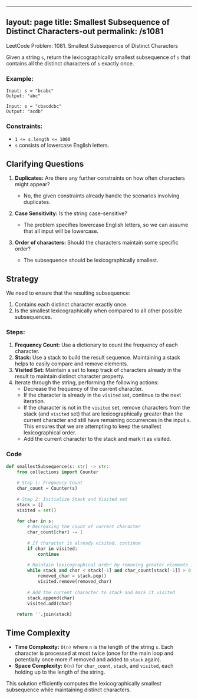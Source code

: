 
---
layout: page
title:  Smallest Subsequence of Distinct Characters-out
permalink: /s1081
---

LeetCode Problem: 1081. Smallest Subsequence of Distinct Characters

Given a string `s`, return the lexicographically smallest subsequence of `s` that contains all the distinct characters of `s` exactly once.

### Example:
```plaintext
Input: s = "bcabc"
Output: "abc"

Input: s = "cbacdcbc"
Output: "acdb"
```

### Constraints:
- `1 <= s.length <= 1000`
- `s` consists of lowercase English letters.

## Clarifying Questions

1. **Duplicates:** Are there any further constraints on how often characters might appear? 
   - No, the given constraints already handle the scenarios involving duplicates.

2. **Case Sensitivity:** Is the string case-sensitive?
   - The problem specifies lowercase English letters, so we can assume that all input will be lowercase.

3. **Order of characters:** Should the characters maintain some specific order?
   - The subsequence should be lexicographically smallest.

## Strategy

We need to ensure that the resulting subsequence:
1. Contains each distinct character exactly once.
2. Is the smallest lexicographically when compared to all other possible subsequences.

### Steps:
1. **Frequency Count:** Use a dictionary to count the frequency of each character.
2. **Stack:** Use a stack to build the result sequence. Maintaining a stack helps to easily compare and remove elements.
3. **Visited Set:** Maintain a set to keep track of characters already in the result to maintain distinct character property.
4. Iterate through the string, performing the following actions:
   - Decrease the frequency of the current character.
   - If the character is already in the `visited` set, continue to the next iteration.
   - If the character is not in the `visited` set, remove characters from the stack (and `visited` set) that are lexicographically greater than the current character and still have remaining occurrences in the input `s`. This ensures that we are attempting to keep the smallest lexicographical order.
   - Add the current character to the stack and mark it as visited.

### Code

```python
def smallestSubsequence(s: str) -> str:
    from collections import Counter
    
    # Step 1: Frequency Count
    char_count = Counter(s)
    
    # Step 2: Initialize Stack and Visited set
    stack = []
    visited = set()
    
    for char in s:
        # Decreasing the count of current character
        char_count[char] -= 1
        
        # If character is already visited, continue
        if char in visited:
            continue
        
        # Maintain lexicographical order by removing greater elements if possible
        while stack and char < stack[-1] and char_count[stack[-1]] > 0:
            removed_char = stack.pop()
            visited.remove(removed_char)
        
        # Add the current character to stack and mark it visited
        stack.append(char)
        visited.add(char)
    
    return ''.join(stack)
```

## Time Complexity

- **Time Complexity:** `O(n)` where `n` is the length of the string `s`. Each character is processed at most twice (once for the main loop and potentially once more if removed and added to `stack` again).
- **Space Complexity:** `O(n)` for `char_count`, `stack`, and `visited`, each holding up to the length of the string.

This solution efficiently computes the lexicographically smallest subsequence while maintaining distinct characters.